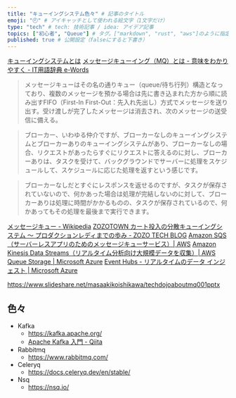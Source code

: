 ```yaml
---
title: "キューイングシステム色々" # 記事のタイトル
emoji: "🕘" # アイキャッチとして使われる絵文字（1文字だけ）
type: "tech" # tech: 技術記事 / idea: アイデア記事
topics: ["初心者", "Queue"] # タグ。["markdown", "rust", "aws"]のように指定する
published: true # 公開設定（falseにすると下書き）
---
```



[キューイングシステムとは](https://udemyfun.com/python-queueing-system/)
[メッセージキューイング（MQ）とは - 意味をわかりやすく - IT用語辞典 e-Words](https://e-words.jp/w/%E3%83%A1%E3%83%83%E3%82%BB%E3%83%BC%E3%82%B8%E3%82%AD%E3%83%A5%E3%83%BC%E3%82%A4%E3%83%B3%E3%82%B0.html)

> メッセージキューはその名の通りキュー（queue/待ち行列）構造となっており、複数のメッセージを預かる場合は先に書き込まれた方から順に読み出すFIFO（First-In First-Out：先入れ先出し）方式でメッセージを送り出す。受け渡しが完了したメッセージは消去され、次のメッセージの送受信に備える。


> ブローカー、いわゆる仲介ですが、ブローカーなしのキューイングシステムとブローカーありのキューイングシステムがあり、ブローカーなしの場合、リクエストがあったらすぐにリクエストに答えるのに対し、ブローカーありは、タスクを受けて、バックグラウンドでサーバーに処理をスケジュールして、スケジュールに応じた処理を返すという感じです。

> ブローカーなしだとすぐにレスポンスを返せるのですが、タスクが保存されていないので、何かあった場合は処理が完結しないのに対して、ブローカーありは処理に時間がかかるものの、タスクが保存されているので、何かあってもその処理を最後まで実行できます。

[メッセージキュー - Wikipedia](https://ja.wikipedia.org/wiki/%E3%83%A1%E3%83%83%E3%82%BB%E3%83%BC%E3%82%B8%E3%82%AD%E3%83%A5%E3%83%BC)
[ZOZOTOWN カート投入の分散キューイングシステム 〜 プロダクションレディまでの歩み - ZOZO TECH BLOG](https://techblog.zozo.com/entry/production-ready-zozotown-cart-queueing-system)
[Amazon SQS（サーバーレスアプリのためのメッセージキューサービス）| AWS](https://aws.amazon.com/jp/sqs/)
[Amazon Kinesis Data Streams（リアルタイム分析向け大規模データを収集）| AWS](https://aws.amazon.com/jp/kinesis/data-streams/)
[Queue Storage | Microsoft Azure](https://azure.microsoft.com/ja-jp/services/storage/queues/)
[Event Hubs - リアルタイムのデータ インジェスト | Microsoft Azure](https://azure.microsoft.com/ja-jp/services/event-hubs/)

https://www.slideshare.net/masaakikoishikawa/techdojoaboutmq001pptx

## 色々
- Kafka
    - https://kafka.apache.org/
    - [Apache Kafka 入門 - Qiita](https://qiita.com/keikesu0122/items/48be51a65d34d90c11e9)
- Rabbitmq
    - https://www.rabbitmq.com/
- Celeryq
    - https://docs.celeryq.dev/en/stable/
- Nsq
    - https://nsq.io/

